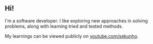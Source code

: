 ## Hi!

I'm a software developer. I like exploring new approaches in solving problems, along with learning tried and tested methods.

My learnings can be viewed publicly on [youtube.com/sekunho](https://www.youtube.com/@sekunho).
